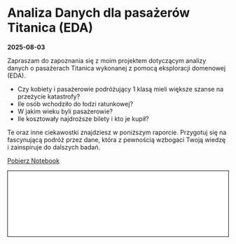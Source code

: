 # Analiza Danych dla pasażerów Titanica (EDA)

**2025-08-03**

Zapraszam do zapoznania się z moim projektem dotyczącym analizy danych o pasażerach Titanica wykonanej z pomocą eksploracji domenowej (EDA). 

- Czy kobiety i pasażerowie podróżujący 1 klasą mieli większe szanse na przeżycie katastrofy? 
- Ile osób wchodziło do łodzi ratunkowej? 
- W jakim wieku byli pasażerowie? 
- Ile kosztowały najdroższe bilety i kto je kupił? 

Te oraz inne ciekawostki znajdziesz w poniższym raporcie. Przygotuj się na fascynującą podróż przez dane, która z pewnością wzbogaci Twoją wiedzę i zainspiruje do dalszych badań.

<a href="Titanic.ipynb" class="md-button md-button--primary">Pobierz Notebook</a>

<iframe
    id="content"
    src="Titanic.html"
    width="100%"
    style="border:1px solid black;overflow:hidden;"
></iframe>
<script>
function resizeIframeToFitContent(iframe) {
    iframe.style.height = (iframe.contentWindow.document.documentElement.scrollHeight + 50) + "px";
    iframe.contentDocument.body.style["overflow"] = 'hidden';
}
window.addEventListener('load', function() {
    var iframe = document.getElementById('content');
    resizeIframeToFitContent(iframe);
});
window.addEventListener('resize', function() {
    var iframe = document.getElementById('content');
    resizeIframeToFitContent(iframe);
});
</script>
